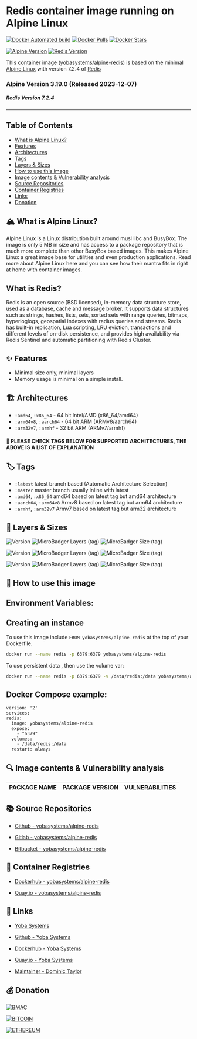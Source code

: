 # Redis container image running on Alpine Linux

[![Docker Automated build](https://img.shields.io/docker/automated/yobasystems/alpine-redis.svg?style=for-the-badge&logo=docker)](https://hub.docker.com/r/yobasystems/alpine-redis/)
[![Docker Pulls](https://img.shields.io/docker/pulls/yobasystems/alpine-redis.svg?style=for-the-badge&logo=docker)](https://hub.docker.com/r/yobasystems/alpine-redis/)
[![Docker Stars](https://img.shields.io/docker/stars/yobasystems/alpine-redis.svg?style=for-the-badge&logo=docker)](https://hub.docker.com/r/yobasystems/alpine-redis/)

[![Alpine Version](https://img.shields.io/badge/Alpine%20version-v3.19.0-green.svg?style=for-the-badge&logo=alpine-linux)](https://alpinelinux.org/)
[![Redis Version](https://img.shields.io/badge/redis%20version-v7.2.4-green.svg?style=for-the-badge&logo=redis)](https://redis.io/)



This container image [(yobasystems/alpine-redis)](https://hub.docker.com/r/yobasystems/alpine-redis/) is based on the minimal [Alpine Linux](http://alpinelinux.org/) with version 7.2.4 of [Redis](https://redis.io/)

### Alpine Version 3.19.0 (Released 2023-12-07)
##### Redis Version 7.2.4

----

## Table of Contents

- [What is Alpine Linux?](#what-is-alpine-linux)
- [Features](#features)
- [Architectures](#architectures)
- [Tags](#tags)
- [Layers & Sizes](#layers--sizes)
- [How to use this image](#how-to-use-this-image)
- [Image contents & Vulnerability analysis](#image-contents--vulnerability-analysis)
- [Source Repositories](#source-repositories)
- [Container Registries](#container-registries)
- [Links](#links)
- [Donation](#donation)


## 🏔️ What is Alpine Linux?
Alpine Linux is a Linux distribution built around musl libc and BusyBox. The image is only 5 MB in size and has access to a package repository that is much more complete than other BusyBox based images. This makes Alpine Linux a great image base for utilities and even production applications. Read more about Alpine Linux here and you can see how their mantra fits in right at home with container images.

## What is Redis?
Redis is an open source (BSD licensed), in-memory data structure store, used as a database, cache and message broker. It supports data structures such as strings, hashes, lists, sets, sorted sets with range queries, bitmaps, hyperloglogs, geospatial indexes with radius queries and streams. Redis has built-in replication, Lua scripting, LRU eviction, transactions and different levels of on-disk persistence, and provides high availability via Redis Sentinel and automatic partitioning with Redis Cluster.

## ✨ Features

* Minimal size only, minimal layers
* Memory usage is minimal on a simple install.

## 🏗️ Architectures

* ```:amd64```, ```:x86_64``` - 64 bit Intel/AMD (x86_64/amd64)
* ```:arm64v8```, ```:aarch64``` - 64 bit ARM (ARMv8/aarch64)
* ```:arm32v7```, ```:armhf``` - 32 bit ARM (ARMv7/armhf)

#### 📝 PLEASE CHECK TAGS BELOW FOR SUPPORTED ARCHITECTURES, THE ABOVE IS A LIST OF EXPLANATION

## 🏷️ Tags

* ```:latest``` latest branch based (Automatic Architecture Selection)
* ```:master``` master branch usually inline with latest
* ```:amd64```, ```:x86_64```  amd64 based on latest tag but amd64 architecture
* ```:aarch64```, ```:arm64v8``` Armv8 based on latest tag but arm64 architecture
* ```:armhf```, ```:arm32v7``` Armv7 based on latest tag but arm32 architecture

## 📏 Layers & Sizes

![Version](https://img.shields.io/badge/version-amd64-blue.svg?style=for-the-badge)
![MicroBadger Layers (tag)](https://img.shields.io/docker/layers/yobasystems/alpine-redis/amd64.svg?style=for-the-badge)
![MicroBadger Size (tag)](https://img.shields.io/docker/image-size/yobasystems/alpine-redis/amd64.svg?style=for-the-badge)

![Version](https://img.shields.io/badge/version-aarch64-blue.svg?style=for-the-badge)
![MicroBadger Layers (tag)](https://img.shields.io/docker/layers/yobasystems/alpine-redis/aarch64.svg?style=for-the-badge)
![MicroBadger Size (tag)](https://img.shields.io/docker/image-size/yobasystems/alpine-redis/aarch64.svg?style=for-the-badge)

![Version](https://img.shields.io/badge/version-armhf-blue.svg?style=for-the-badge)
![MicroBadger Layers (tag)](https://img.shields.io/docker/layers/yobasystems/alpine-redis/armhf.svg?style=for-the-badge)
![MicroBadger Size (tag)](https://img.shields.io/docker/image-size/yobasystems/alpine-redis/armhf.svg?style=for-the-badge)


## 🚀 How to use this image
## Environment Variables:

## Creating an instance

To use this image include `FROM yobasystems/alpine-redis` at the top of your Dockerfile.

```bash
docker run --name redis -p 6379:6379 yobasystems/alpine-redis
```

To use persistent data , then use the volume var:

```bash
docker run --name redis -p 6379:6379 -v /data/redis:/data yobasystems/alpine-redis
```

## Docker Compose example:

```yalm
version: '2'
services:
redis:
  image: yobasystems/alpine-redis
  expose:
    - "6379"
  volumes:
    - /data/redis:/data
  restart: always
```

## 🔍 Image contents & Vulnerability analysis

| PACKAGE NAME          | PACKAGE VERSION | VULNERABILITIES |
|-----------------------|-----------------|-----------------|


## 📚 Source Repositories

* [Github - yobasystems/alpine-redis](https://github.com/yobasystems/alpine-redis)

* [Gitlab - yobasystems/alpine-redis](https://gitlab.com/yobasystems/alpine-redis)

* [Bitbucket - yobasystems/alpine-redis](https://bitbucket.org/yobasystems/alpine-redis/)


## 🐳 Container Registries

* [Dockerhub - yobasystems/alpine-redis](https://hub.docker.com/r/yobasystems/alpine-redis/)

* [Quay.io - yobasystems/alpine-redis](https://quay.io/repository/yobasystems/alpine-redis)

## 🔗 Links

* [Yoba Systems](https://www.yobasystems.co.uk/)

* [Github - Yoba Systems](https://github.com/yobasystems/)

* [Dockerhub - Yoba Systems](https://hub.docker.com/u/yobasystems/)

* [Quay.io - Yoba Systems](https://quay.io/organization/yobasystems)

* [Maintainer - Dominic Taylor](https://github.com/dominictayloruk)

## 💰 Donation

[![BMAC](https://img.shields.io/badge/BUY%20ME%20A%20COFFEE-£5-blue.svg?style=for-the-badge&logo=buy-me-a-coffee)](https://www.buymeacoffee.com/dominictayloruk?new=1)

[![BITCOIN](https://img.shields.io/badge/BTC-bc1q7hy8qmyvq7rw6slrna7yffcdnj9rcg4e9xjecc-blue.svg?style=for-the-badge&logo=bitcoin)](bitcoin:bc1q7hy8qmyvq7rw6slrna7yffcdnj9rcg4e9xjecc)

[![ETHEREUM](https://img.shields.io/badge/ETH-0xb6bE2e4da3d86b50Bdae1F9B6960c23dd87C532C-blue.svg?style=for-the-badge&logo=ethereum)](ethereum:0xb6bE2e4da3d86b50Bdae1F9B6960c23dd87C532C)
